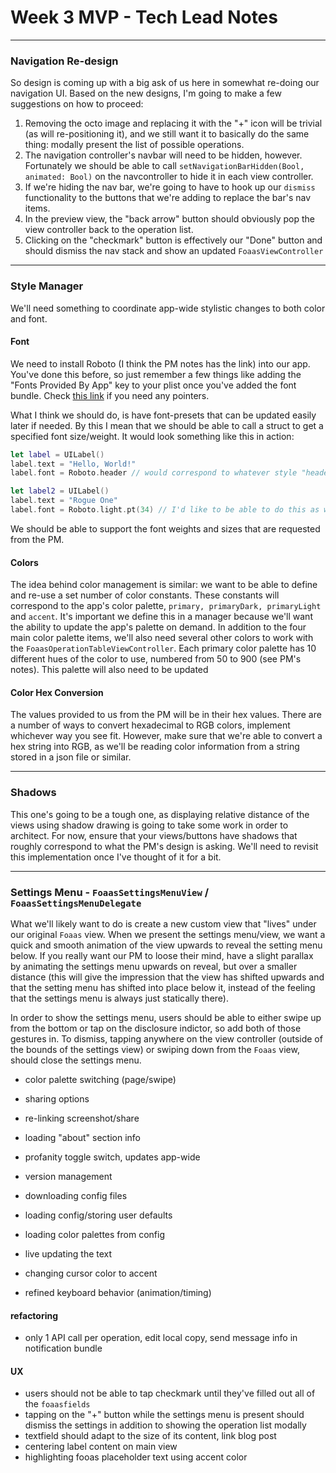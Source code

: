 # Week 3 MVP - Tech Lead Notes
---

### Navigation Re-design

So design is coming up with a big ask of us here in somewhat re-doing our navigation UI. Based on the new designs, I'm going to make a few suggestions on how to proceed: 

1. Removing the octo image and replacing it with the "+" icon will be trivial (as will re-positioning it), and we still want it to basically do the same thing: modally present the list of possible operations. 
2. The navigation controller's navbar will need to be hidden, however. Fortunately we should be able to call `setNavigationBarHidden(Bool, animated: Bool)` on the navcontroller to hide it in each view controller. 
3. If we're hiding the nav bar, we're going to have to hook up our `dismiss` functionality to the buttons that we're adding to replace the bar's nav items. 
4. In the preview view, the "back arrow" button should obviously pop the view controller back to the operation list. 
5. Clicking on the "checkmark" button is effectively our "Done" button and should dismiss the nav stack and show an updated `FoaasViewController`

---
### Style Manager

We'll need something to coordinate app-wide stylistic changes to both color and font. 

#### Font

We need to install Roboto (I think the PM notes has the link) into our app. You've done this before, so just remember a few things like adding the "Fonts Provided By App" key to your plist once you've added the font bundle. Check [this link](https://grokswift.com/custom-fonts/) if you need any pointers. 

What I think we should do, is have font-presets that can be updated easily later if needed. By this I mean that we should be able to call a struct to get a specified font size/weight. It would look something like this in action:

```swift
let label = UILabel()
label.text = "Hello, World!"
label.font = Roboto.header // would correspond to whatever style "header" should be in terms of font weight, color, and size

let label2 = UILabel() 
label.text = "Rogue One"
label.font = Roboto.light.pt(34) // I'd like to be able to do this as well, though
```
We should be able to support the font weights and sizes that are requested from the PM.

#### Colors

The idea behind color management is similar: we want to be able to define and re-use a set number of color constants. These constants will correspond to the app's color palette, `primary, primaryDark, primaryLight` and `accent`. It's important we define this in a manager because we'll want the ability to update the app's palette on demand. In addition to the four main color palette items, we'll also need several other colors to work with the `FoaasOperationTableViewController`. Each primary color palette has 10 different hues of the color to use, numbered from 50 to 900 (see PM's notes). This palette will also need to be updated

#### Color Hex Conversion

The values provided to us from the PM will be in their hex values. There are a number of ways to convert hexadecimal to RGB colors, implement whichever way you see fit. However, make sure that we're able to convert a hex string into RGB, as we'll be reading color information from a string stored in a json file or similar. 

---
### Shadows

This one's going to be a tough one, as displaying relative distance of the views using shadow drawing is going to take some work in order to architect. For now, ensure that your views/buttons have shadows that roughly correspond to what the PM's design is asking. We'll need to revisit this implementation once I've thought of it for a bit. 

---
### Settings Menu - `FoaasSettingsMenuView` / `FoaasSettingsMenuDelegate`

What we'll likely want to do is create a new custom view that "lives" under our original `Foaas` view. When we present the settings menu/view, we want a quick and smooth animation of the view upwards to reveal the setting menu below. If you really want our PM to loose their mind, have a slight parallax by animating the settings menu upwards on reveal, but over a smaller distance (this will give the impression that the view has shifted upwards and that the setting menu has shifted into place below it, instead of the feeling that the settings menu is always just statically there). 

In order to show the settings menu, users should be able to either swipe up from the bottom or tap on the disclosure indictor, so add both of those gestures in. To dismiss, tapping anywhere on the view controller (outside of the bounds of the settings view) or swiping down from the `Foaas` view, should close the settings menu. 

- color palette switching (page/swipe)
- sharing options
- re-linking screenshot/share
- loading "about" section info
- profanity toggle switch, updates app-wide

- version management
- downloading config files
- loading config/storing user defaults
- loading color palettes from config

- live updating the text
- changing cursor color to accent 
- refined keyboard behavior (animation/timing)

#### refactoring
- only 1 API call per operation, edit local copy, send message info in notification bundle

#### UX
- users should not be able to tap checkmark until they've filled out all of the `foaasfields`
- tapping on the "+" button while the settings menu is present should dismiss the settings in addition to showing the operation list modally
- textfield should adapt to the size of its content, link blog post
- centering label content on main view
- highlighting fooas placeholder text using accent color
